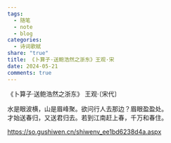 ```yaml
---
tags:
  - 随笔
  - note
  - blog
categories:
  - 诗词歌赋
share: "true"
title: 《卜算子·送鲍浩然之浙东》王观·宋
date: 2024-05-21
comments: true
---
```


《卜算子·送鲍浩然之浙东》
王观·〔宋代〕

水是眼波横，山是眉峰聚。欲问行人去那边？眉眼盈盈处。  
才始送春归，又送君归去。若到江南赶上春，千万和春住。

https://so.gushiwen.cn/shiwenv_ee1bd6238d4a.aspx
